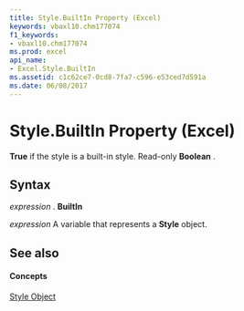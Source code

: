 ```yaml
---
title: Style.BuiltIn Property (Excel)
keywords: vbaxl10.chm177074
f1_keywords:
- vbaxl10.chm177074
ms.prod: excel
api_name:
- Excel.Style.BuiltIn
ms.assetid: c1c62ce7-0cd8-7fa7-c596-e53ced7d591a
ms.date: 06/08/2017
---
```



# Style.BuiltIn Property (Excel)

 **True** if the style is a built-in style. Read-only **Boolean** .


## Syntax

 _expression_ . **BuiltIn**

 _expression_ A variable that represents a **Style** object.


## See also


#### Concepts


[Style Object](style-object-excel.md)

